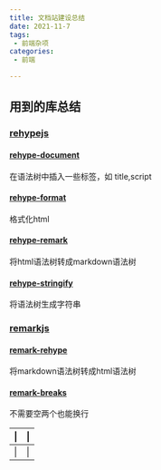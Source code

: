 ```yaml
---
title: 文档站建设总结
date: 2021-11-7
tags:
 - 前端杂项
categories:
 - 前端

---
```




## 用到的库总结

### [rehypejs](https://github.com/rehypejs)
#### [rehype-document](https://github.com/rehypejs/rehype-document)

在语法树中插入一些标签，如 title,script

#### [rehype-format](https://github.com/rehypejs/rehype-format)

格式化html

#### [rehype-remark](https://github.com/rehypejs/rehype-remark)

将html语法树转成markdown语法树

#### [rehype-stringify](https://github.com/rehypejs/rehype/tree/main/packages/rehype-stringify)

将语法树生成字符串



### [remarkjs](https://github.com/remarkjs)

#### [remark-rehype](https://github.com/remarkjs/remark-rehype)

将markdown语法树转成html语法树

#### [remark-breaks](https://github.com/remarkjs/remark-breaks)

不需要空两个也能换行



| \|   | \|   |
| ---- | ---- |
| \|   | \|   |

